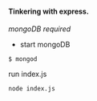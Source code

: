 #### Tinkering with express. 

*mongoDB required*

* start mongoDB
```
$ mongod
```
run index.js
```
node index.js
```